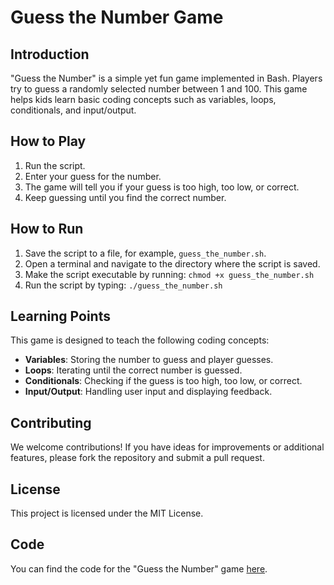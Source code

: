 # Guess the Number Game

## Introduction

"Guess the Number" is a simple yet fun game implemented in Bash. Players try to guess a randomly selected number between 1 and 100. This game helps kids learn basic coding concepts such as variables, loops, conditionals, and input/output.

## How to Play

1. Run the script.
2. Enter your guess for the number.
3. The game will tell you if your guess is too high, too low, or correct.
4. Keep guessing until you find the correct number.

## How to Run

1. Save the script to a file, for example, `guess_the_number.sh`.
2. Open a terminal and navigate to the directory where the script is saved.
3. Make the script executable by running: `chmod +x guess_the_number.sh`
4. Run the script by typing: `./guess_the_number.sh`

## Learning Points

This game is designed to teach the following coding concepts:

- **Variables**: Storing the number to guess and player guesses.
- **Loops**: Iterating until the correct number is guessed.
- **Conditionals**: Checking if the guess is too high, too low, or correct.
- **Input/Output**: Handling user input and displaying feedback.

## Contributing

We welcome contributions! If you have ideas for improvements or additional features, please fork the repository and submit a pull request.

## License

This project is licensed under the MIT License.

## Code

You can find the code for the "Guess the Number" game [here](guess_the_number.sh).
